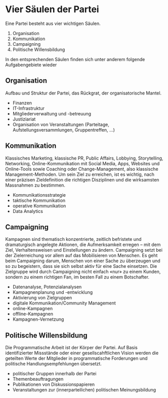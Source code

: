 # Vier Säulen der Partei

Eine Partei besteht aus vier wichtigen Säulen.
1. Organisation
1. Kommunikation
1. Campaigning
1. Politische Willensbildung

In den entsprechenden Säulen finden sich unter anderem folgende Aufgabengebiete wieder

## Organisation
Aufbau und Struktur der Partei, das Rückgrat, der organisatorische Mantel. 

- Finanzen
- IT-Infrastruktur
- Mitgliederverwaltung und -betreuung
- Justiziariat
- Organisation von Veranstaltungen (Parteitage, Aufstellungsversammlungen, Gruppentreffen, ...)

## Kommunikation
Klassisches Marketing, klassische PR, Public Affairs, Lobbying, Storytelling, Networking, Online-Kommunikation mit Social Media, Apps, Websites und Online-Tools sowie Coaching oder Change-Management, also klassische Management-Methoden. Um sein Ziel zu erreichen, ist es wichtig, nach einer präzisen Zieldefinition die richtigen Disziplinen und die wirksamsten Massnahmen zu bestimmen.

- Kommunikationsstrategie
- taktische Kommunikation
- operative Kommunikation
- Data Analytics

## Campaigning
Kampagnen sind thematisch konzentrierte, zeitlich befristete und dramaturgisch angelegte Aktionen, die Aufmerksamkeit erregen – mit dem Ziel, Verhaltensweisen und Einstellungen zu ändern. 
Campaigning setzt bei der Zielerreichung vor allem auf das Mobilisieren von Menschen. Es geht beim Campaigning darum, Menschen von einer Sache zu überzeugen und so zu begeistern, dass sie sich selbst aktiv für eine Sache einsetzen. Die Zielgruppe wird durch Campaigning nicht einfach «nur» zu einem Kunden, sondern zu einem richtigen Fan, im besten Fall zu einem Botschafter. 

- Datenanalyse, Potenzialanalysen
- Kampagnenplanung und -entwicklung
- Aktivierung von Zielgruppen
- digitale Kommunikation/Community Management
- online-Kampagnen
- offline-Kampagnen
- Kampagnen-Vernetzung


## Politische Willensbildung
Die Programmatische Arbeit ist der Körper der Partei. Auf Basis identifizierter Missstände oder einer gesellscahftlichen Vision werden die geteilten Werte der Mitglieder in programmatische Forderungen und politische Handlungsempfehlungen übersetzt. 

* politischer Gruppen innerhalb der Partei
* Themenbeauftragungen
* Publikationen von Diskussionspapieren
* Veranstaltungen zur (innerparteilichen) politischen Meinungsbildung
